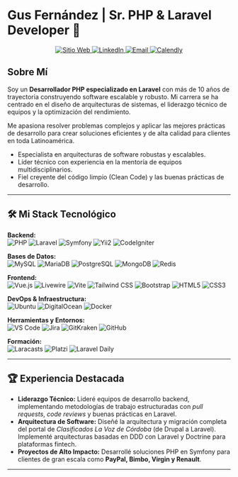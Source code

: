 # Gus Fernández | Sr. PHP & Laravel Developer 🚀

<p align="center">
  <a href="https://trece.ar" target="_blank">
    <img src="https://img.shields.io/badge/Mi_Sitio_Web-trece.ar-blue?style=for-the-badge&logo=googlechrome&logoColor=white" alt="Sitio Web"/>
  </a>
  <a href="https://linkedin.com/in/gushh" target="_blank">
    <img src="https://img.shields.io/badge/LinkedIn-gushh-blue?style=for-the-badge&logo=linkedin&logoColor=white" alt="LinkedIn"/>
  </a>
  <a href="mailto:gus@trece.ar">
    <img src="https://img.shields.io/badge/Email-gus@trece.ar-red?style=for-the-badge&logo=gmail&logoColor=white" alt="Email"/>
  </a>
  <a href="https://calendly.com/gushhio/30min" target="_blank">
    <img src="https://img.shields.io/badge/Agendar_Reunión-Calendly-brightgreen?style=for-the-badge&logo=calendly&logoColor=white" alt="Calendly"/>
  </a>
</p>

## Sobre Mí

Soy un **Desarrollador PHP especializado en Laravel** con más de 10 años de trayectoria construyendo software escalable y robusto. Mi carrera se ha centrado en el diseño de arquitecturas de sistemas, el liderazgo técnico de equipos y la optimización del rendimiento.

Me apasiona resolver problemas complejos y aplicar las mejores prácticas de desarrollo para crear soluciones eficientes y de alta calidad para clientes en toda Latinoamérica.

-  Especialista en arquitecturas de software robustas y escalables.
-  Líder técnico con experiencia en la mentoría de equipos multidisciplinarios.
-  Fiel creyente del código limpio (Clean Code) y las buenas prácticas de desarrollo.

---

## 🛠️ Mi Stack Tecnológico

<p align="left">
  <strong>Backend:</strong><br>
  <img src="https://img.shields.io/badge/PHP-777BB4?style=for-the-badge&logo=php&logoColor=white" alt="PHP"/>
  <img src="https://img.shields.io/badge/Laravel-FF2D20?style=for-the-badge&logo=laravel&logoColor=white" alt="Laravel"/>
  <img src="https://img.shields.io/badge/Symfony-000000?style=for-the-badge&logo=symfony&logoColor=white" alt="Symfony"/>
  <img src="https://img.shields.io/badge/Yii%20Framework-282828?style=for-the-badge&logo=yii&logoColor=40B3D8" alt="Yii2"/>
  <img src="https://img.shields.io/badge/Codeigniter-EF4223?style=for-the-badge&logo=codeigniter&logoColor=white" alt="CodeIgniter"/>
</p>
<p align="left">
  <strong>Bases de Datos:</strong><br>
  <img src="https://img.shields.io/badge/MySQL-4479A1?style=for-the-badge&logo=mysql&logoColor=white" alt="MySQL"/>
  <img src="https://img.shields.io/badge/MariaDB-003545?style=for-the-badge&logo=mariadb&logoColor=white" alt="MariaDB"/>
  <img src="https://img.shields.io/badge/PostgreSQL-4169E1?style=for-the-badge&logo=postgresql&logoColor=white" alt="PostgreSQL"/>
  <img src="https://img.shields.io/badge/MongoDB-47A248?style=for-the-badge&logo=mongodb&logoColor=white" alt="MongoDB"/>
  <img src="https://img.shields.io/badge/Redis-DC382D?style=for-the-badge&logo=redis&logoColor=white" alt="Redis"/>
</p>
<p align="left">
  <strong>Frontend:</strong><br>
  <img src="https://img.shields.io/badge/Vue.js-4FC08D?style=for-the-badge&logo=vuedotjs&logoColor=white" alt="Vue.js"/>
  <img src="https://img.shields.io/badge/Livewire-4E56A6?style=for-the-badge&logo=livewire&logoColor=white" alt="Livewire"/>
  <img src="https://img.shields.io/badge/Vite-B73BFE?style=for-the-badge&logo=vite&logoColor=FFD62E" alt="Vite"/>
  <img src="https://img.shields.io/badge/Tailwind_CSS-38B2AC?style=for-the-badge&logo=tailwind-css&logoColor=white" alt="Tailwind CSS"/>
  <img src="https://img.shields.io/badge/Bootstrap-7952B3?style=for-the-badge&logo=bootstrap&logoColor=white" alt="Bootstrap"/>
  <img src="https://img.shields.io/badge/HTML5-E34F26?style=for-the-badge&logo=html5&logoColor=white" alt="HTML5"/>
  <img src="https://img.shields.io/badge/CSS3-1572B6?style=for-the-badge&logo=css3&logoColor=white" alt="CSS3"/>
</p>
<p align="left">
  <strong>DevOps & Infraestructura:</strong><br>
  <img src="https://img.shields.io/badge/Ubuntu-E95420?style=for-the-badge&logo=ubuntu&logoColor=white" alt="Ubuntu"/>
  <img src="https://img.shields.io/badge/DigitalOcean-0080FF?style=for-the-badge&logo=digitalocean&logoColor=white" alt="DigitalOcean"/>
  <img src="https://img.shields.io/badge/Docker-2496ED?style=for-the-badge&logo=docker&logoColor=white" alt="Docker"/>
</p>
<p align="left">
  <strong>Herramientas y Entornos:</strong><br>
  <img src="https://img.shields.io/badge/VS_Code-007ACC?style=for-the-badge&logo=visual-studio-code&logoColor=white" alt="VS Code"/>
  <img src="https://img.shields.io/badge/Jira-0052CC?style=for-the-badge&logo=jira&logoColor=white" alt="Jira"/>
  <img src="https://img.shields.io/badge/GitKraken-179287?style=for-the-badge&logo=gitkraken&logoColor=white" alt="GitKraken"/>
  <img src="https://img.shields.io/badge/GitHub-181717?style=for-the-badge&logo=github&logoColor=white" alt="GitHub"/>
</p>
<p align="left">
  <strong>Formación:</strong><br>
  <img src="https://img.shields.io/badge/Laracasts-E12737?style=for-the-badge&logo=laravel&logoColor=white" alt="Laracasts"/>
  <img src="https://img.shields.io/badge/Platzi-98CA3F?style=for-the-badge&logo=platzi&logoColor=white" alt="Platzi"/>
  <img src="https://img.shields.io/badge/Laravel%20Daily-E12737?style=for-the-badge&logo=laravel&logoColor=white" alt="Laravel Daily"/>
</p>

---

## 🏆 Experiencia Destacada

-   **Liderazgo Técnico:** Lideré equipos de desarrollo backend, implementando metodologías de trabajo estructuradas con *pull requests*, *code reviews* y buenas prácticas en Laravel.
-   **Arquitectura de Software:** Diseñé la arquitectura y migración completa del portal de *Clasificados La Voz de Córdoba* (de Drupal a Laravel). Implementé arquitecturas basadas en DDD con Laravel y Doctrine para plataformas fintech.
-   **Proyectos de Alto Impacto:** Desarrollé soluciones PHP en Symfony para clientes de gran escala como **PayPal, Bimbo, Virgin y Renault**.

---
